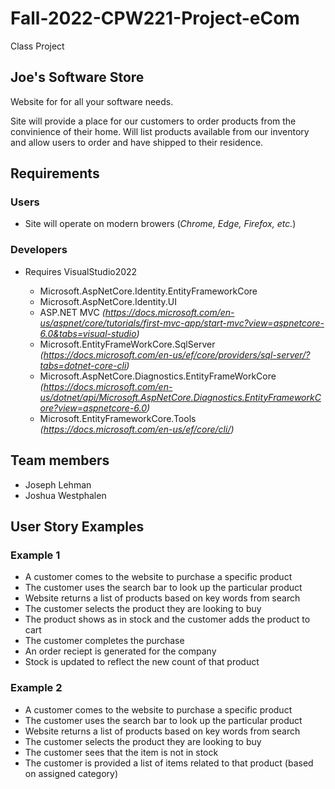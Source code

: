 # Fall-2022-CPW221-Project-eCom
Class Project
## **Joe's Software Store**

Website for for all your software needs.

Site will provide a place for our customers to order products from the convinience of their home. Will list products available from our inventory and allow users to order and have shipped to their residence.

## Requirements

### Users
- Site will operate on modern browers (*Chrome, Edge, Firefox, etc.*)

### Developers

 - Requires VisualStudio2022
 
   - Microsoft.AspNetCore.Identity.EntityFrameworkCore
   - Microsoft.AspNetCore.Identity.UI
   - ASP.NET MVC *(https://docs.microsoft.com/en-us/aspnet/core/tutorials/first-mvc-app/start-mvc?view=aspnetcore-6.0&tabs=visual-studio)*
   - Microsoft.EntityFrameWorkCore.SqlServer *(https://docs.microsoft.com/en-us/ef/core/providers/sql-server/?tabs=dotnet-core-cli)*
   - Microsoft.AspNetCore.Diagnostics.EntityFrameWorkCore *(https://docs.microsoft.com/en-us/dotnet/api/Microsoft.AspNetCore.Diagnostics.EntityFrameworkCore?view=aspnetcore-6.0)*
   - Microsoft.EntityFrameworkCore.Tools *(https://docs.microsoft.com/en-us/ef/core/cli/)* 


## Team members
- Joseph Lehman
- Joshua Westphalen

## User Story Examples


### Example 1
- A customer comes to the website to purchase a specific product
- The customer uses the search bar to look up the particular product
- Website returns a list of products based on key words from search
- The customer selects the product they are looking to buy
- The product shows as in stock and the customer adds the product to cart
- The customer completes the purchase
- An order reciept is generated for the company
- Stock is updated to reflect the new count of that product

### Example 2
- A customer comes to the website to purchase a specific product
- The customer uses the search bar to look up the particular product
- Website returns a list of products based on key words from search
- The customer selects the product they are looking to buy
- The customer sees that the item is not in stock
- The customer is provided a list of items related to that product (based on assigned category)
